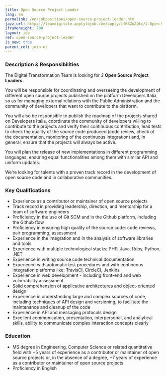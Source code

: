 ```yaml
---
title: Open Source Project Leader
lang: en
permalink: /en/jobpositions/open-source-project-leader.htm
jazz_url: https://teamdigitale.applytojob.com/apply/ifK3ZuAQtc/2-Open-Source-Project-Leader
iframeheight: 700
layout: job
ref: open-source-project-leader
is_new: true
parent_ref: join-us
---
```


### Description & Responsibilities
The Digital Transformation Team is looking for 2 **Open Source Project Leaders**.

You will be responsible for coordinating and overseeing the development of different open source projects published on the platform Developers Italia, so as for managing external relations with the Public Administration and the community of developers that want to contribute to the platform.

You will also be responsible to publish the roadmap of the projects shared on Developers Italia, coordinate the community of developers willing to contribute to the projects and verify their continuous contribution, lead tests to check the quality of the source code produced (code review, check of the documentation, monitoring of the continuous integration) and, in general, ensure that the projects will always be active.

You will plan the release of new implementations in different programming languages, ensuring equal functionalities among them with similar API and uniform updates.

We’re looking for talents with a proven track record in the development of open source code and in collaborative communities.


### Key Qualifications
- Experience as a contributor or maintainer of open source projects
- Track record in providing leadership, direction, and mentorship for a team of software engineers
- Proficiency in the use of Git SCM and in the Github platform, including the Github flow
- Proficiency in ensuring high quality of the source code: code reviews, pair programming, assessment
- Experience in the integration and in the analysis of software libraries and tools
- Experience with multiple technological stacks: PHP, Java, Ruby, Python, .NET
- Experience in writing source code technical documentation
- Experience with automatic test procedures and with continuous integration platforms like: TravisCI, CircleCI, Jenkins
- Experience in web development - including front-end and web vulnerability assessment
- Solid comprehension of applicative architectures and object-oriented design
- Experience in understanding large and complex sources of code, including techniques of API design and versioning, to facilitate the maintenance and cleanup of the code
- Experience in API and messaging protocols design
- Excellent communication, presentation, interpersonal, and analytical skills, ability to communicate complex interaction concepts clearly



### Education
- MS degree in Engineering, Computer Science or related quantitative field with +5 years of experience as a contributor or maintainer of open source projects or, in the absence of a degree, +7 years of experience as a contributor or maintainer of open source projects
- Proficiency in English

